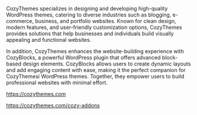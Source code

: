 CozyThemes specializes in designing and developing high-quality WordPress themes, catering to diverse industries such as blogging, e-commerce, business, and portfolio websites. Known for clean design, modern features, and user-friendly customization options, CozyThemes provides solutions that help businesses and individuals build visually appealing and functional websites.

In addition, CozyThemes enhances the website-building experience with CozyBlocks, a powerful WordPress plugin that offers advanced block-based design elements. CozyBlocks allows users to create dynamic layouts and add engaging content with ease, making it the perfect companion for CozyThemesí WordPress themes. Together, they empower users to build professional websites with minimal effort.

https://cozythemes.com

https://cozythemes.com/cozy-addons
